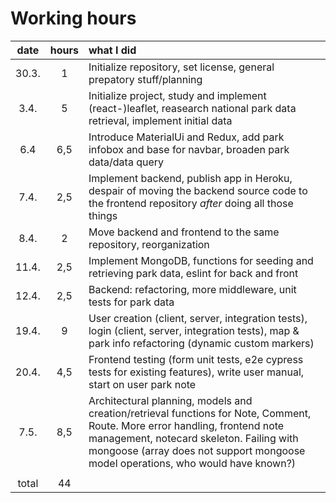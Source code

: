 # Working hours

| date | hours | what I did |
|:----:|:-----:| :-----|
|30.3. |  1    | Initialize repository, set license, general prepatory stuff/planning |
| 3.4. | 5     | Initialize project, study and implement (react-)leaflet, reasearch national park data retrieval, implement initial data |
| 6.4  |  6,5  | Introduce MaterialUi and Redux, add park infobox and base for navbar, broaden park data/data query |
| 7.4. |  2,5  | Implement backend, publish app in Heroku, despair of moving the backend source code to the frontend repository _after_ doing all those things|
| 8.4. |   2   | Move backend and frontend to the same repository, reorganization |
| 11.4.|  2,5  | Implement MongoDB, functions for seeding and retrieving park data, eslint for back and front|
| 12.4.|  2,5  | Backend: refactoring, more middleware, unit tests for park data |
| 19.4.|  9    | User creation (client, server, integration tests), login (client, server, integration tests), map & park info refactoring (dynamic custom markers) |
|20.4. | 4,5   | Frontend testing (form unit tests, e2e cypress tests for existing features), write user manual, start on user park note |
| 7.5. | 8,5   | Architectural planning, models and creation/retrieval functions for Note, Comment, Route. More error handling, frontend note management, notecard skeleton. Failing with mongoose (array does not support mongoose model operations, who would have known?) |
||||
| total| 44  | |






